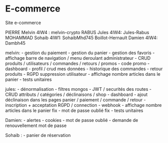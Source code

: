 # E-commerce
Site e-commerce

PIERRE Melvin 4IW4 : melvin-crypto
RABUS Jules 4IW4: Jules-Rabus
MOHAMMAD Sohaib 4IW1: SohaibMhd745
Boillot-Hernault Damien 4IW4: Dambh45

melvin: - gestion du paiement
        - gestion du panier
        - gestion des favoris
        - affichage barre de navigation / menu deroulant administrateur
        - CRUD produits / utilisateurs / commandes / retours / promos
        - code promo
        - dashboard
        - profil / crud mes données
        - historique des commandes
        - retour produits
        - RGPD suppression utilisateur
        - affichage nombre articles dans le panier
        - tests unitaires
    
jules: - dénormalisation
       - filtres mongos
       - JWT / securités des routes
       - CRUD attributs / catégories / déclinaisons / shop
       - dashboard
       - ajout déclinaison dans les pages panier / paiement / commande / retour
       - inscription + acceptation RGPD / connection
       - webhook
       - affichage nombre articles dans le panier fix
       - mot de passe oublié fix
       - tests unitaires

Damien: - alertes
        - cookies
        - mot de passe oublié
        - demande de renouvellement mot de passe

Sohaib : - panier de réservation
